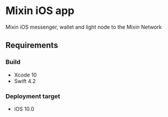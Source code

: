 # Mixin iOS app
Mixin iOS messenger, wallet and light node to the Mixin Network

## Requirements

### Build
- Xcode 10
- Swift 4.2

### Deployment target
- iOS 10.0

